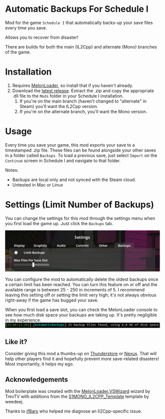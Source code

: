 # Automatic Backups For Schedule I
Mod for the game `Schedule I` that automatically backs-up your save files every time you save.  
  
Allows you to recover from disaster!
  

There are builds for both the main (IL2Cpp) and alternate (Mono) branches of the game.
  
# Installation
1. Requires [MelonLoader](https://melonwiki.xyz/), so install that if you haven't already.
1. Download the [latest release](https://github.com/coderTrevor/Automatic_Backups/releases/latest). Extract the .zip and copy the appropriate .dll file to the `Mods` folder in your Schedule I installation.
	1. If you're on the main branch (haven't changed to "alternate" in Steam) you'll want the IL2Cpp version.
	1. If you're on the alternate branch, you'll want the Mono version.

# Usage
Every time you save your game, this mod exports your save to a timestamped .zip file.
These files can be found alongside your other saves in a folder called `Backups`. To load a previous save, just
select `Import` on the `Continue` screen in Schedule I and navigate to that folder.

Notes:
- Backups are local only and not synced with the Steam cloud.
- Untested in Mac or Linux

# Settings (Limit Number of Backups)
You can change the settings for this mod through the settings menu when you first load the game up. Just click the `Backups` tab.

![Settings Screenshot](/PublicRelease/Images/Settings.jpg)
  
You can configure the mod to automatically delete the oldest backups once a certain limit has been reached.
You can turn this feature on or off and the available range is between 25 - 250 in increments of 5. I recommend leaving this setting off or setting the limit very high; it's not always obvious right-away if the game has bugged your save.

When you first load a save slot, you can check the MelonLoader console to see how much disk space your backups are taking up. It's pretty negligible in my experience.
![MelonLoader Log](/PublicRelease/Images/MelonLog.png)

## Like it?
Consider giving this mod a thumbs-up on [Thunderstore](https://thunderstore.io/c/schedule-i/p/coderTrevor/Automatic_Backups/) or [Nexus](https://www.nexusmods.com/schedule1/mods/1168). That will help other players find it and hopefully prevent more save-related disasters! Most importantly, it helps my ego.
  
## Acknowledgements
Mod boilerplate was created with the [MelonLoader.VSWizard](https://github.com/TrevTV/MelonLoader.VSWizard) wizard by TrevTV with additions from the [S1MONO_IL2CPP_Template](https://github.com/weedeej/S1MONO_IL2CPP_Template) template by weedeej.

Thanks to [ifBars](https://github.com/ifBars) who helped me diagnose an Il2Cpp-specific issue.